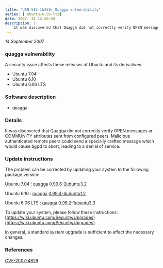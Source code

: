 ```yaml
---
title: "USN-512-1&#58; Quagga vulnerability"
series: [ ubuntu-6.06-lts]
date: 2007--14 12:00:00
description: |
    It was discovered that Quagga did not correctly verify OPEN messages or COMMUNITY attributes sent from configured peers. Malicious authenticated remote peers could send a specially crafted message which would cause bgpd to abort, leading to a denial of service. 
--- 
```

 
 

*14 September 2007*

### quagga vulnerability

A security issue affects these releases of Ubuntu and its derivatives:

* Ubuntu 7.04
* Ubuntu 6.10
* Ubuntu 6.06 LTS

### Software description

* quagga 

### Details

It was discovered that Quagga did not correctly verify OPEN messages or COMMUNITY attributes sent from configured peers. Malicious authenticated remote peers could send a specially crafted message which would cause bgpd to abort, leading to a denial of service. 

### Update instructions

The problem can be corrected by updating your system to the following package version:

Ubuntu 7.04
 : [quagga](https://launchpad.net/ubuntu/+source/quagga) <span> [0.99.6-2ubuntu3.2](https://launchpad.net/ubuntu/+source/quagga/0.99.6-2ubuntu3.2) </span> 

Ubuntu 6.10
 : [quagga](https://launchpad.net/ubuntu/+source/quagga) <span> [0.99.4-4ubuntu1.2](https://launchpad.net/ubuntu/+source/quagga/0.99.4-4ubuntu1.2) </span> 

Ubuntu 6.06 LTS
 : [quagga](https://launchpad.net/ubuntu/+source/quagga) <span> [0.99.2-1ubuntu3.3](https://launchpad.net/ubuntu/+source/quagga/0.99.2-1ubuntu3.3) </span> 

To update your system, please follow these instructions: [https://wiki.ubuntu.com/Security/Upgrades](https://wiki.ubuntu.com/Security/Upgrades).

In general, a standard system upgrade is sufficient to effect the necessary changes. 

### References

 
 [CVE-2007-4826](http://people.ubuntu.com/~ubuntu-security/cve/CVE-2007-4826)
 

